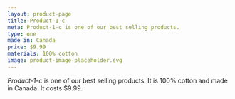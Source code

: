 ```yaml
---
layout: product-page
title: Product-1-c
meta: Product-1-c is one of our best selling products.
type: one
made in: Canada
price: $9.99
materials: 100% cotton
image: product-image-placeholder.svg
---
```


*Product-1-c* is one of our best selling products. It is 100% cotton and made in Canada. It costs $9.99.
